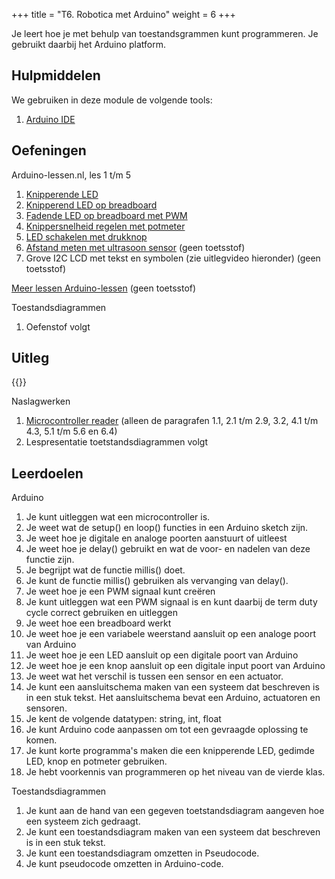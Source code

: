 +++
title = "T6. Robotica met Arduino"
weight = 6
+++

Je leert hoe je met behulp van toestandsgrammen kunt programmeren. Je gebruikt daarbij het Arduino platform.
<!--more-->

## Hulpmiddelen
We gebruiken in deze module de volgende tools:
1. [Arduino IDE](/tools/arduino-ide/)

## Oefeningen
Arduino-lessen.nl, les 1 t/m 5
1. [Knipperende LED](https://arduino-lessen.nl/les/knipperende-led-op-arduino)
2. [Knipperend LED op breadboard](https://arduino-lessen.nl/les/knipperende-led-op-breadboard)
3. [Fadende LED op breadboard met PWM](https://arduino-lessen.nl/les/arduino-led-faden-met-pwm-pulse-width-modulation)
4. [Knippersnelheid regelen met potmeter](https://arduino-lessen.nl/les/knippersnelheid-van-led-regelen-met-potmeter-op-arduino)
5. [LED schakelen met drukknop](https://arduino-lessen.nl/les/led-met-arduino-schakelen-via-drukknop)
7. [Afstand meten met ultrasoon sensor](https://arduino-lessen.nl/les/afstand-meten-met-de-hcsr04-ultrasoon-sensor-op-arduino) (geen toetsstof)
99. Grove I2C LCD met tekst en symbolen (zie uitlegvideo hieronder) (geen toetsstof)

[Meer lessen Arduino-lessen](https://arduino-lessen.nl) (geen toetsstof)

Toestandsdiagrammen
1. Oefenstof volgt

## Uitleg
{{<youtube id="https://www.youtube.com/playlist?list=PLpTljPS--R5B5flRg_1xdUrKlZyjZG68e">}}

Naslagwerken
1. [Microcontroller reader](../robotica_microcontrollers_programmeren.pdf) (alleen de paragrafen 1.1,  2.1 t/m 2.9, 3.2, 4.1 t/m 4.3, 5.1 t/m 5.6 en 6.4)
2. Lespresentatie toetstandsdiagrammen volgt

## Leerdoelen
Arduino
1. Je kunt uitleggen wat een microcontroller is.
1. Je weet wat de setup() en loop() functies in een Arduino sketch zijn.
1. Je weet hoe je digitale en analoge poorten aanstuurt of uitleest
1. Je weet hoe je delay() gebruikt en wat de voor- en nadelen van deze functie zijn.
1. Je begrijpt wat de functie millis() doet.
1. Je kunt de functie millis() gebruiken als vervanging van delay().
1. Je weet hoe je een PWM signaal kunt creëren
1. Je kunt uitleggen wat een PWM signaal is en kunt daarbij de term duty cycle correct gebruiken en uitleggen
1. Je weet hoe een breadboard werkt
1. Je weet hoe je een variabele weerstand aansluit op een analoge poort van Arduino
1. Je weet hoe je een LED aansluit op een digitale poort van Arduino
1. Je weet hoe je een knop aansluit op een digitale input poort van Arduino
1. Je weet wat het verschil is tussen een sensor en een actuator.
1. Je kunt een aansluitschema maken van een systeem dat beschreven is in een stuk tekst. Het aansluitschema bevat een Arduino, actuatoren en sensoren.
1. Je kent de volgende datatypen: string, int, float
1. Je kunt Arduino code aanpassen om tot een gevraagde oplossing te komen.
1. Je kunt korte programma's maken die een knipperende LED, gedimde LED, knop en potmeter gebruiken.
1. Je hebt voorkennis van programmeren op het niveau van de vierde klas.

Toestandsdiagrammen
1. Je kunt aan de hand van een gegeven toetstandsdiagram aangeven hoe een systeem zich gedraagt.
1. Je kunt een toestandsdiagram maken van een systeem dat beschreven is in een stuk tekst.
1. Je kunt een toestandsdiagram omzetten in Pseudocode.
1. Je kunt pseudocode omzetten in Arduino-code.

